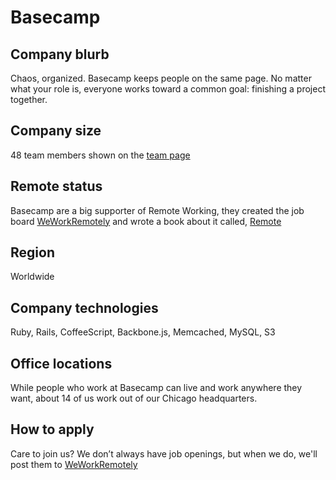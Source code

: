 # Basecamp

## Company blurb

Chaos, organized.
Basecamp keeps people on the same page. No matter what your role is, everyone works toward a common goal: finishing a project together.

## Company size

48 team members shown on the [team page](https://basecamp.com/team)

## Remote status

Basecamp are a big supporter of Remote Working, they created the job board [WeWorkRemotely](https://weworkremotely.com) and wrote a book about it called, [Remote](https://37signals.com/remote)

## Region

Worldwide

## Company technologies

Ruby, Rails, CoffeeScript, Backbone.js, Memcached, MySQL, S3

## Office locations

While people who work at Basecamp can live and work anywhere they want, about 14 of us work out of our Chicago headquarters.

## How to apply

Care to join us? We don’t always have job openings, but when we do, we'll post them to [WeWorkRemotely](https://weworkremotely.com)
